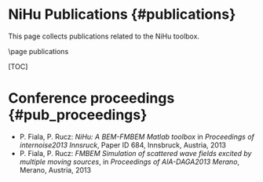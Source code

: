 NiHu Publications {#publications}
=================

This page collects publications related to the NiHu toolbox.

\page publications

[TOC]

Conference proceedings {#pub_proceedings}
======================


- P. Fiala, P. Rucz: _NiHu: A BEM-FMBEM Matlab toolbox_ in _Proceedings of internoise2013 Innsruck_, Paper ID 684, Innsbruck, Austria, 2013
- P. Fiala, P. Rucz: _FMBEM Simulation of scattered wave fields excited by multiple moving sources_, in _Proceedings of AIA-DAGA2013 Merano_, Merano, Austria, 2013

